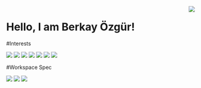 <img align='right' src="https://github-readme-stats.vercel.app/api?username=brkyzgr&show_icons=true">

# Hello, I am Berkay Özgür! 

#Interests

![](https://img.shields.io/badge/c%23%20-%23239120.svg?&style=for-the-badge&logo=c-sharp&logoColor=white)
![](https://img.shields.io/badge/python-%233776AB.svg?&style=for-the-badge&logo=python&logoColor=white)
![](https://img.shields.io/badge/html5%20-%23E34F26.svg?&style=for-the-badge&logo=html5&logoColor=white)
![](https://img.shields.io/badge/django%20-%23092E20.svg?&style=for-the-badge&logo=django&logoColor=white)
![](https://img.shields.io/badge/MongoDB-%234ea94b.svg?&style=for-the-badge&logo=mongodb&logoColor=white)
![](https://img.shields.io/badge/sqlite-%2307405e.svg?&style=for-the-badge&logo=sqlite&logoColor=white)
![](https://img.shields.io/badge/unity%20-%23100000.svg?&style=for-the-badge&logo=unity&logoColor=white)

#Workspace Spec 

![](https://img.shields.io/badge/windows-lenovo%20legion%20-%230078D6.svg?&style=for-the-badge&logo=windows&logoColor=white)
![](https://img.shields.io/badge/nvidia-gtx1650-%2376B900.svg?&style=for-the-badge&logo=nvidia&logoColor=white)
![](https://img.shields.io/badge/intel-core%20i5%2010th-%230071C5.svg?&style=for-the-badge&logo=intel&logoColor=white)
